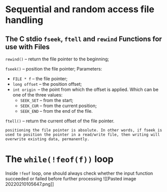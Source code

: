 # Sequential and random access file handling 
## The C stdio `fseek`, `ftell` and `rewind` Functions for use with Files
`rewind()` – return the file pointer to the beginning;

`fseek()` – position the file pointer;
Parameters:
- `FILE * f` – the file pointer;
- `long offset` – the position offset;
- `int origin `– the point from which the offset is applied. Which can be one of the three values:
	-  `SEEK_SET` – from the start;
	- `SEEK_CUR` – from the current position;
	- `SEEK_END` – from the end of the file.

`ftell()` – return the current offset of the file pointer.

`positioning the file pointer is absolute. In other words, if fseek is used to position the pointer in a read/write file, then writing will overwrite existing data, permanently.`

# The `while(!feof(f))` loop
Inside `!feof` loop, one should always check whether the input function succeeded or failed before further processing
![[Pasted image 20220210105647.png]]